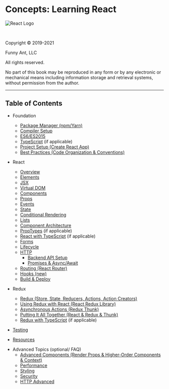 # Concepts: Learning React

![React Logo](./assets/react-logo.png)

<br />

Copyright © 2019-2021

Funny Ant, LLC

All rights reserved.

No part of this book may be reproduced in any form or by any electronic or mechanical means including
information storage and retrieval systems, without permission from the author.

<div style="page-break-after: always;"></div>

---

## Table of Contents

- Foundation

  - [Package Manager (npm/Yarn)](A1-PackageManager.md)
  - [Compiler Setup](A2-CompilerSetup.md)
  - [ES6/ES2015](A3-ES6.md)
  - [TypeScript](A4-TypeScript.md) (if applicable)
  - [Project Setup (Create React App)](A6-ProjectSetup.md)
  - [Best Practices (Code Organization & Conventions)](A8-BestPractices.md)

* React

  - [Overview](01-React.md)
  - [Elements](02-Elements.md)
  - [JSX](03-JSX.md)
  - [Virtual DOM](04-VirtualDOM.md)
  - [Components](05-Components.md)
  - [Props](06-Props.md)
  - [Events](07-Events.md)
  - [State](08-State.md)
  - [Conditional Rendering](10-ConditionalRendering.md)
  - [Lists](11-Lists.md)
  - [Component Architecture](12-ComponentArchitecture.md)
  - [PropTypes](A10-PropTypes.md) (if applicable)
  - [React with TypeScript](A11-ReactTypeScript.md) (if applicable)
  - [Forms](13-Forms.md)
  - [Lifecycle](09-Lifecycle.md)
  - [HTTP](14-HTTP.md)
    - [Backend API Setup](A7-BackendAPISetup.md)
    - [Promises & Async/Await](A5-Promises.md)
  - [Routing (React Router)](15-Routing.md)
  - [Hooks (new)](16-Hooks.md)
  - [Build & Deploy](17-BuildDeploy.md)

* Redux

  - [Redux (Store, State, Reducers, Actions, Action Creators)](21-Redux.md)
  - [Using Redux with React (React Redux Library)](22-ReactRedux.md)
  - [Asynchronous Actions (Redux Thunk)](23-ReduxThunk.md)
  - [Putting It All Together (React & Redux & Thunk)](24-ReactReduxThunk.md)
  - [Redux with TypeScript](A12-ReduxTypeScript.md) (if applicable)

* [Testing](25-Testing.md)
* [Resources](A20-Resources.md)

- Advanced Topics (optional/ FAQ)
  - [Advanced Components (Render Props & Higher-Order Components & Context)](A13-AdvancedComponents.md)
  - [Performance](A23-Performance.md)
  - [Styling](A9-Styling.md)
  - [Security](A16-Security.md)
  - [HTTP Advanced](A15-AdvancedHTTP.md)

<!--
- Future

  - Debugging Tips & Tricks
  - Animations (using ReactTransitionGroup)
  - Functional Programming -->

